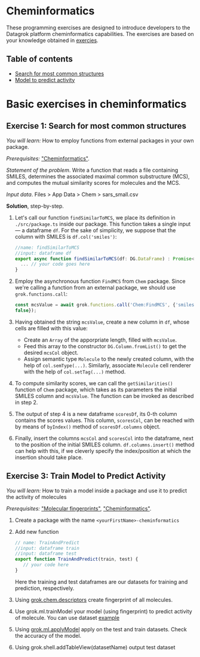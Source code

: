 <!-- TITLE: Cheminformatics -->
<!-- SUBTITLE: -->

# Cheminformatics

These programming exercises are designed to introduce developers to the Datagrok platform cheminformatics capabilities.
The exercises are based on your knowledge obtained in [exercies](./exercises.md).

## Table of contents

* [Search for most common structures](#exercise-1-search-for-most-common-structures)
* [Model to predict activity](#exercise-3-train-model-to-predict-activity)

# Basic exercises in cheminformatics

## Exercise 1: Search for most common structures

_You will learn:_ How to employ functions from external packages in your own package.

_Prerequisites:_ ["Cheminformatics"](https://datagrok.ai/help/domains/chem/cheminformatics).

_Statement of the problem_. Write a function that reads a file containing SMILES, determines the associated maximal
common substructure (MCS), and computes the mutual similarity scores for molecules and the MCS.

_Input data_. Files > App Data > Chem > sars\_small.csv

**Solution**, step-by-step.

1. Let's call our function `findSimilarToMCS`, we place its definition in `./src/package.ts` inside our package. This
   function takes a single input — a dataframe `df`. For the sake of simplicity, we suppose that the column with SMILES
   is `df.col('smiles')`:

    ```typescript
    //name: findSimilarToMCS
    //input: dataframe df
    export async function findSimilarToMCS(df: DG.DataFrame) : Promise<void> {
      ... // your code goes here
    }
    ```

2. Employ the asynchronous function `FindMCS` from `Chem` package. Since we're calling a function from an external
   package, we should use `grok.functions.call`:

    ```typescript
    const mcsValue = await grok.functions.call('Chem:FindMCS', {'smiles': 'smiles', 'df': dataframe, 'returnSmarts':
    false});
    ```

3. Having obtained the string `mcsValue`, create a new column in `df`, whose cells are filled with this value:
     * Create an `Array` of the apporpriate length, filled with `mcsValue`.
     * Feed this array to the constructor `DG.Column.fromList()` to get the desired `mcsCol` object.
     * Assign semantic type `Molecule` to the newly created column, with the help of `col.semType(...)`. Similarly,
       associate `Molecule` cell renderer with the help of `col.setTag(...)` method.

4. To compute similarity scores, we can call the `getSimilarities()` function of `Chem` package, which takes as its
   parameters the initial SMILES column and `mcsValue`. The function can be invoked as described in step 2.

5. The output of step 4 is a new dataframe `scoresDf`, its 0-th column contains the scores values. This
   column, `scoresCol`, can be reached with by means of `byIndex()` method of `scoresDf.columns` object.

6. Finally, insert the columns `mcsCol` and `scoresCol` into the dataframe, next to the position of the initial SMILES
   column. `df.columns.insert()` method can help with this, if we cleverly specify the index/position at which the
   insertion should take place.

## Exercise 3: Train Model to Predict Activity

_You will learn:_ How to train a model inside a package and use it to predict the activity of molecules

_Prerequisites:_  ["Molecular fingerprints"](https://datagrok.ai/help/domains/chem/fingerprints),
["Cheminformatics"](https://datagrok.ai/help/domains/chem/cheminformatics).

1. Create a package with the name `<yourFirstName>-cheminformatics`
2. Add new function

   ```javascript
   // name: TrainAndPredict
   //input: dataframe train
   //input: dataframe test
   export function TrainAndPredict(train, test) {
      // your code here
   }
   ```

   Here the training and test dataframes are our datasets for training and prediction, respectively.

3. Using [grok.chem.descriptors](https://datagrok.ai/js-api/modules/grok.chem#descriptors)  create fingerprint of all
   molecules.
4. Use grok.ml.trainModel your model (using fingerprint) to predict activity of molecule. You can use
   dataset [example](https://public.datagrok.ai/f/Demo.TestJobs.Files.DemoFiles/chem/activity_cliffs.csv)
5. Using [grok.ml.applyModel](https://datagrok.ai/js-api/modules/grok.ml#applyModel) apply on the test and train
   datasets. Check the accuracy of the model.
6. Using grok.shell.addTableView(datasetName) output test dataset
